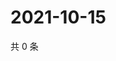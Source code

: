 # 2021-10-15

共 0 条

<!-- BEGIN WEIBO -->
<!-- 最后更新时间 Fri Oct 15 2021 15:00:35 GMT+0800 (China Standard Time) -->

<!-- END WEIBO -->

